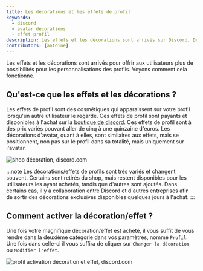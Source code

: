 ```yaml
---
title: Les décorations et les effets de profil
keywords:
  - discord
  - avatar decorations
  - effet profil
description: Les effets et les décorations sont arrivés sur Discord. Découvrez comment les avoir et les utiliser.
contributors: [antoine]
---
```


Les effets et les décorations sont arrivés pour offrir aux utilisateurs plus de possibilités pour les personnalisations des profils. Voyons comment cela fonctionne.

## Qu'est-ce que les effets et les décorations ?

Les effets de profil sont des cosmétiques qui apparaissent sur votre profil lorsqu'un autre utilisateur le regarde. Ces effets de profil sont payants et disponibles à l'achat sur la [boutique de discord](https://support.discord.com/hc/en-us/articles/17162747936663-Shop-FAQ). Ces effets de profil sont à des prix variés pouvant aller de cinq à une quinzaine d'euros.
Les décorations d'avatar, quant à elles, sont similaires aux effets, mais se positionnent, non pas sur le profil dans sa totalité, mais uniquement sur l'avatar. 

![shop décoration, discord.com](https://media.discordapp.net/attachments/1231517704377073705/1231543365200515172/19612054117399.png?ex=662633a3&is=6624e223&hm=dda03e5f6c7d44ebf1f8908381f6999ee200b80c179e1d78f12e47b26b3742c1&=&format=webp&quality=lossless&width=1228&height=888)

:::note
Les décorations/effets de profils sont très variés et changent souvent. Certains sont retirés du shop, mais restent disponibles pour les utilisateurs les ayant achetés, tandis que d'autres sont ajoutés. Dans certains cas, il y a collaboration entre Discord et d'autres entreprises afin de sortir des décorations exclusives disponibles quelques jours à l'achat. 
:::

## Comment activer la décoration/effet ?

Une fois votre magnifique décoration/effet est acheté, il vous suffit de vous rendre dans la deuxième catégorie dans vos paramètres, nommé `Profil`. Une fois dans celle-ci il vous suffira de cliquer sur `Changer la décoration` ou `Modifier l'effet`. 

![profil activation décoration et effet, discord.com](https://github.com/discordfr/wiki/assets/129212695/eff71962-070d-4017-8f15-4fa7327e9c61)

